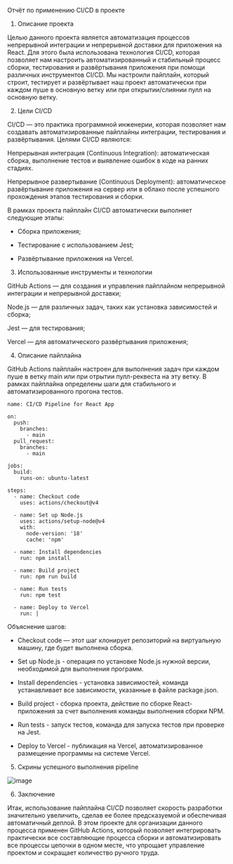 Отчёт по применению CI/CD в проекте

1. Описание проекта

Целью данного проекта является автоматизация процессов непрерывной интеграции и непрерывной доставки для приложения на React. Для этого была использована технология CI/CD, которая позволяет нам настроить автоматизированный и стабильный процесс сборки, тестирования и развёртывания приложения при помощи различных инструментов CI/CD. Мы настроили пайплайн, который строит, тестирует и развёртывает наш проект автоматически при каждом пуше в основную ветку или при открытии/слиянии пулл на основную ветку.



2. Цели CI/CD

CI/CD — это практика программной инженерии, которая позволяет нам создавать автоматизированные пайплайны интеграции, тестирования и развёртывания. Целями CI/CD являются:

Непрерывная интеграция (Continuous Integration): автоматическая сборка, выполнение тестов и выявление ошибок в коде на ранних стадиях.

Непрерывное развертывание (Continuous Deployment): автоматическое развёртывание приложения на сервер или в облако после успешного прохождения этапов тестирования и сборки.

В рамках проекта пайплайн CI/CD автоматически выполняет следующие этапы:

- Сборка приложения;

- Тестирование с использованием Jest;

- Развёртывание приложения на Vercel.



3. Использованные инструменты и технологии

GitHub Actions — для создания и управления пайплайном непрерывной интеграции и непрерывной доставки;

Node.js — для различных задач, таких как установка зависимостей и сборка;

Jest — для тестирования;

Vercel — для автоматического развёртывания приложения;



4. Описание пайплайна

GitHub Actions пайплайн настроен для выполнения задач при каждом пуше в ветку main или при отрытии пулл-реквеста на эту ветку. В рамках пайплайна определены шаги для стабильного и автоматизированного прогона тестов. 


    name: CI/CD Pipeline for React App

    on:
      push:
        branches:
          - main
      pull_request:
        branches:
          - main

    jobs:
      build:
        runs-on: ubuntu-latest

    steps:
      - name: Checkout code
        uses: actions/checkout@v4

      - name: Set up Node.js
        uses: actions/setup-node@v4
        with:
          node-version: '18'
          cache: 'npm'

      - name: Install dependencies
        run: npm install

      - name: Build project
        run: npm run build

      - name: Run tests
        run: npm test

      - name: Deploy to Vercel
        run: |

Объяснение шагов:

- Checkout code — этот шаг клонирует репозиторий на виртуальную машину, где будет выполнена сборка.

- Set up Node.js - операция по установке Node.js нужной версии, необходимой для выполнения программ.

- Install dependencies - установка зависимостей, команда устанавливает все зависимости, указанные в файле package.json.

- Build project - сборка проекта, действие по сборке React-приложения за счет выполнения команды выполнения сборки NPM.

- Run tests - запуск тестов, команда для запуска тестов при проверке на Jest.

- Deploy to Vercel - публикация на Vercel, автоматизированное размещение программы на системе Vercel.



5. Скрины успешного выполнения pipeline

![image](https://github.com/user-attachments/assets/2afbd651-c716-4889-a099-a3f2051beb94)



6. Заключение

Итак, использование пайплайна CI/CD позволяет скорость разработки значительно увеличить, сделав ее более предсказуемой и обеспечивая автоматичный деплой. В этом проекте для организации данного процесса применен GitHub Actions, который позволяет интегрировать практически все составляющие процесса сборки и автоматизировать все процессы цепочки в одном месте, что упрощает управление проектом и сокращает количество ручного труда. 
